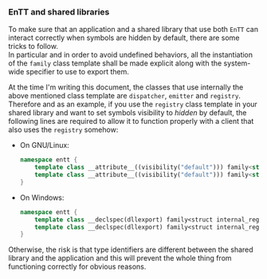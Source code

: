 ### EnTT and shared libraries

To make sure that an application and a shared library that use both `EnTT` can
interact correctly when symbols are hidden by default, there are some tricks to
follow.<br/>
In particular and in order to avoid undefined behaviors, all the instantiation
of the `family` class template shall be made explicit along with the system-wide
specifier to use to export them.

At the time I'm writing this document, the classes that use internally the above
mentioned class template are `dispatcher`, `emitter` and `registry`. Therefore
and as an example, if you use the `registry` class template in your shared
library and want to set symbols visibility to _hidden_ by default, the following
lines are required to allow it to function properly with a client that also uses
the `registry` somehow:

* On GNU/Linux:

  ```cpp
  namespace entt {
      template class __attribute__((visibility("default"))) family<struct internal_registry_component_family>;
      template class __attribute__((visibility("default"))) family<struct internal_registry_handler_family>;
  }
  ```

* On Windows:

  ```cpp
  namespace entt {
      template class __declspec(dllexport) family<struct internal_registry_component_family>;
      template class __declspec(dllexport) family<struct internal_registry_handler_family>;
  }
  ```

Otherwise, the risk is that type identifiers are different between the shared
library and the application and this will prevent the whole thing from
functioning correctly for obvious reasons.
